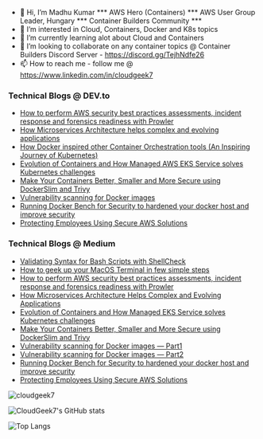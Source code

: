 - 👋 Hi, I’m Madhu Kumar *** AWS Hero (Containers) *** AWS User Group Leader, Hungary *** Container Builders Community ***
- 👀 I’m interested in Cloud, Containers, Docker and K8s topics
- 🌱 I’m currently learning alot about Cloud and Containers
- 💞️ I’m looking to collaborate on any container topics @ Container Builders Discord Server - https://discord.gg/TejhNdfe26
- 📫 How to reach me - follow me @ https://www.linkedin.com/in/cloudgeek7

<!---
cloudgeek7/cloudgeek7 is a ✨ special ✨ repository because its `README.md` (this file) appears on your GitHub profile.
You can click the Preview link to take a look at your changes.
--->

### Technical Blogs @ DEV.to
<!-- BLOG-POST-LIST:START -->
- [How to perform AWS security best practices assessments, incident response and forensics readiness with Prowler](https://dev.to/aws-builders/how-to-perform-aws-security-best-practices-assessments-incident-response-and-forensics-readiness-with-prowler-14kc)
- [How Microservices Architecture helps complex and evolving applications](https://dev.to/docker/how-microservices-architecture-helps-complex-and-evolving-applications-5c5)
- [How Docker inspired other Container Orchestration tools (An Inspiring Journey of Kubernetes)](https://dev.to/docker/how-docker-inspired-other-container-orchestration-tools-an-inspiring-journey-of-kubernetes-4cil)
- [Evolution of Containers and How Managed AWS EKS Service solves Kubernetes challenges](https://dev.to/aws-builders/managed-eks-service-solves-kubernetes-challenges-387f)
- [Make Your Containers Better, Smaller and More Secure using DockerSlim and Trivy](https://dev.to/docker/make-your-containers-better-smaller-and-more-secure-using-dockerslim-1ai8)
- [Vulnerability scanning for Docker images](https://dev.to/docker/how-to-scan-vulnerabilities-for-docker-container-images-ip5)
- [Running Docker Bench for Security to hardened your docker host and improve security](https://dev.to/docker/automate-docker-security-audits-with-docker-bench-for-security-206g)
- [Protecting Employees Using Secure AWS Solutions](https://dev.to/aws-builders/protecting-employees-using-secure-aws-solutions-4el4)
<!-- BLOG-POST-LIST:END -->

### Technical Blogs @ Medium
<!-- BLOG-POST-LIST:START -->
- [Validating Syntax for Bash Scripts with ShellCheck](https://medium.com/@madhoo_kumar/validating-syntax-for-bash-scripts-with-shellcheck-d2778a3b6329)
- [How to geek up your MacOS Terminal in few simple steps](https://medium.com/@madhoo_kumar/how-to-geek-up-your-terminal-on-mac-a83513a7f552)
- [How to perform AWS security best practices assessments, incident response and forensics readiness with Prowler](https://medium.com/@madhoo_kumar/how-to-perform-aws-security-best-practices-assessments-incident-response-and-forensics-readiness-7f927ead8082)
- [How Microservices Architecture Helps Complex and Evolving Applications](https://experiencestack.co/how-microservices-architecture-helps-complex-and-evolving-applications-ecd58ac75fda)
- [Evolution of Containers and How Managed EKS Service solves Kubernetes challenges](https://systemweakness.com/managed-eks-service-solves-kubernetes-challenges-792b73b55ed5)
- [Make Your Containers Better, Smaller and More Secure using DockerSlim and Trivy](https://systemweakness.com/make-your-containers-better-smaller-and-more-secure-using-dockerslim-82a1ee6fcb96)
- [Vulnerability scanning for Docker images — Part1](https://systemweakness.com/how-to-scan-vulnerabilities-for-docker-container-images-part1-d50b4c233245)
- [Vulnerability scanning for Docker images — Part2](https://systemweakness.com/how-to-scan-vulnerabilities-for-docker-container-images-part2-3e907dd0f66e)
- [Running Docker Bench for Security to hardened your docker host and improve security](https://systemweakness.com/automate-docker-security-audits-with-docker-bench-for-security-76b509cd7bb1)
- [Protecting Employees Using Secure AWS Solutions](https://medium.com/@madhoo_kumar/protecting-employees-using-secure-aws-solutions-6635322bf6f8)
<!-- BLOG-POST-LIST:END -->
<p align="left"> <img src="https://komarev.com/ghpvc/?username=cloudgeek7&label=Profile%20views&color=0e75b6&style=flat" alt="cloudgeek7" /> </p>

![CloudGeek7's GitHub stats](https://github-readme-stats.vercel.app/api?username=cloudgeek7&show_icons=true)

![Top Langs](https://github-readme-stats.vercel.app/api/top-langs/?username=cloudgeek7&layout=compact)
